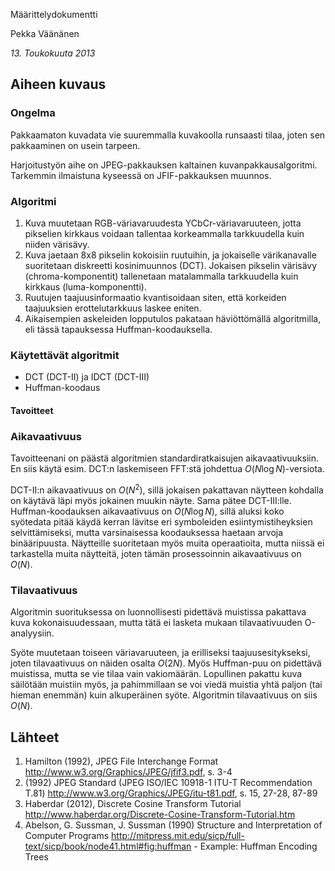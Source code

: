 Määrittelydokumentti

Pekka Väänänen

*13. Toukokuuta 2013*

## Aiheen kuvaus

### Ongelma
Pakkaamaton kuvadata vie suuremmalla kuvakoolla runsaasti tilaa, joten sen pakkaaminen on usein tarpeen.

Harjoitustyön aihe on JPEG-pakkauksen kaltainen kuvanpakkausalgoritmi. Tarkemmin ilmaistuna kyseessä on JFIF-pakkauksen muunnos.

### Algoritmi
1. Kuva muutetaan RGB-väriavaruudesta YCbCr-väriavaruuteen, jotta pikselien kirkkaus voidaan tallentaa korkeammalla tarkkuudella kuin niiden värisävy.
2. Kuva jaetaan 8x8 pikselin kokoisiin ruutuihin, ja jokaiselle värikanavalle suoritetaan diskreetti kosinimuunnos (DCT). Jokaisen pikselin värisävy (chroma-komponentit) tallenetaan matalammalla tarkkuudella kuin kirkkaus (luma-komponentti).
3. Ruutujen taajuusinformaatio kvantisoidaan siten, että korkeiden taajuuksien erottelutarkkuus laskee eniten.  
4. Aikaisempien askeleiden lopputulos pakataan häviöttömällä algoritmilla, eli tässä tapauksessa Huffman-koodauksella. 

### Käytettävät algoritmit
* DCT (DCT-II) ja IDCT (DCT-III)
* Huffman-koodaus

#### Tavoitteet
### Aikavaativuus
Tavoitteenani on päästä algoritmien standardiratkaisujen aikavaativuuksiin. En siis käytä esim. DCT:n laskemiseen FFT:stä johdettua $O(N \log N)$-versiota.

DCT-II:n aikavaativuus on $O(N^2)$, sillä jokaisen pakattavan näytteen kohdalla on käytävä läpi myös jokainen muukin näyte. Sama pätee DCT-III:lle. Huffman-koodauksen aikavaativuus on $O(N \log N)$, sillä aluksi koko syötedata pitää käydä kerran lävitse eri symboleiden esiintymistiheyksien selvittämiseksi, mutta varsinaisessa koodauksessa haetaan arvoja binääripuusta. Näytteille suoritetaan myös muita operaatioita, mutta niissä ei tarkastella muita näytteitä, joten tämän prosessoinnin aikavaativuus on $O(N)$. 

### Tilavaativuus
Algoritmin suorituksessa on luonnollisesti pidettävä muistissa pakattava kuva kokonaisuudessaan, mutta tätä ei lasketa mukaan tilavaativuuden O-analyysiin. 

Syöte muutetaan toiseen väriavaruuteen, ja erilliseksi taajuusesitykseksi, joten tilavaativuus on näiden osalta $O(2N)$. Myös Huffman-puu on pidettävä muistissa, mutta se vie tilaa vain vakiomäärän. Lopullinen pakattu kuva säilötään 
muistiin myös, ja pahimmillaan se voi viedä muistia yhtä paljon (tai hieman enemmän) kuin alkuperäinen syöte. Algoritmin tilavaativuus on siis $O(N)$.

## Lähteet

1. Hamilton (1992), JPEG File Interchange Format <http://www.w3.org/Graphics/JPEG/jfif3.pdf>, s. 3-4
2. (1992) JPEG Standard (JPEG ISO/IEC 10918-1 ITU-T Recommendation T.81) <http://www.w3.org/Graphics/JPEG/itu-t81.pdf>, s. 15, 27-28, 87-89
3. Haberdar (2012), Discrete Cosine Transform Tutorial <http://www.haberdar.org/Discrete-Cosine-Transform-Tutorial.htm>
4. Abelson, G. Sussman, J. Sussman (1990) Structure and Interpretation of Computer Programs <http://mitpress.mit.edu/sicp/full-text/sicp/book/node41.html#fig:huffman> - Example: Huffman Encoding Trees
